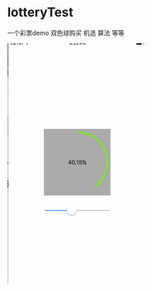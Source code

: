 # lotteryTest
一个彩票demo  双色球购买  机选  算法 等等




![image](https://github.com/ZhengYaWei1992/ZWProgressView/blob/master/Untitled3.gif)
